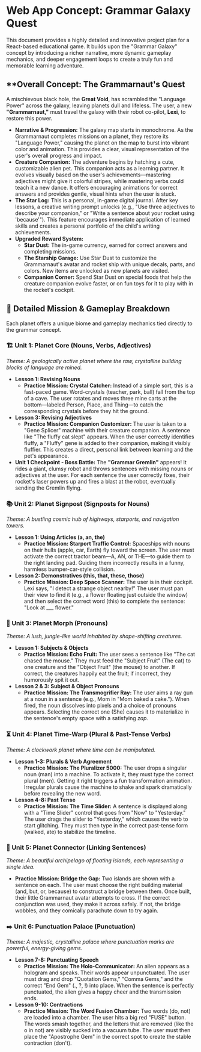 # **Web App Concept: Grammar Galaxy Quest**

This document provides a highly detailed and innovative project plan for a React-based educational game. It builds upon the "Grammar Galaxy" concept by introducing a richer narrative, more dynamic gameplay mechanics, and deeper engagement loops to create a truly fun and memorable learning adventure.

## **Overall Concept: The Grammarnaut's Quest

A mischievous black hole, the **Great Void**, has scrambled the "Language Power" across the galaxy, leaving planets dull and lifeless. The user, a new **"Grammarnaut,"** must travel the galaxy with their robot co-pilot, **Lexi**, to restore this power.

* **Narrative & Progression:** The galaxy map starts in monochrome. As the Grammarnaut completes missions on a planet, they restore its "Language Power," causing the planet on the map to burst into vibrant color and animation. This provides a clear, visual representation of the user's overall progress and impact.  
* **Creature Companion:** The adventure begins by hatching a cute, customizable alien pet. This companion acts as a learning partner. It evolves visually based on the user's achievements—mastering adjectives might give it colorful stripes, while mastering verbs could teach it a new dance. It offers encouraging animations for correct answers and provides gentle, visual hints when the user is stuck.  
* **The Star Log:** This is a personal, in-game digital journal. After key lessons, a creative writing prompt unlocks (e.g., "Use three adjectives to describe your companion," or "Write a sentence about your rocket using 'because'"). This feature encourages immediate application of learned skills and creates a personal portfolio of the child's writing achievements.  
* **Upgraded Reward System:**  
  * **Star Dust:** The in-game currency, earned for correct answers and completing missions.  
  * **The Starship Garage:** Use Star Dust to customize the Grammarnaut's avatar and rocket ship with unique decals, parts, and colors. New items are unlocked as new planets are visited.  
  * **Companion Corner:** Spend Star Dust on special foods that help the creature companion evolve faster, or on fun toys for it to play with in the rocket's cockpit.

## **📖 Detailed Mission & Gameplay Breakdown**

Each planet offers a unique biome and gameplay mechanics tied directly to the grammar concept.

### **🏗️ Unit 1: Planet Core (Nouns, Verbs, Adjectives)**

*Theme: A geologically active planet where the raw, crystalline building blocks of language are mined.*

* **Lesson 1: Revising Nouns**  
  * **Practice Mission: Crystal Catcher:** Instead of a simple sort, this is a fast-paced game. Word-crystals (teacher, park, ball) fall from the top of a cave. The user rotates and moves three mine carts at the bottom—labeled Person, Place, and Thing—to catch the corresponding crystals before they hit the ground.  
* **Lesson 3: Revising Adjectives**  
  * **Practice Mission: Companion Customizer:** The user is taken to a "Gene Splicer" machine with their creature companion. A sentence like "The fluffy cat slept" appears. When the user correctly identifies fluffy, a "Fluffy" gene is added to their companion, making it visibly fluffier. This creates a direct, personal link between learning and the pet's appearance.  
* **Unit 1 Checkpoint \- Boss Battle:** The **"Grammar Gremlin"** appears\! It rides a giant, clumsy robot and throws sentences with missing nouns or adjectives at the user. For each sentence the user correctly fixes, their rocket's laser powers up and fires a blast at the robot, eventually sending the Gremlin flying.

### **📚 Unit 2: Planet Signpost (Signposts for Nouns)**

*Theme: A bustling cosmic hub of highways, starports, and navigation towers.*

* **Lesson 1: Using Articles (a, an, the)**  
  * **Practice Mission: Starport Traffic Control:** Spaceships with nouns on their hulls (apple, car, Earth) fly toward the screen. The user must activate the correct tractor beam—A, AN, or THE—to guide them to the right landing pad. Guiding them incorrectly results in a funny, harmless bumper-car-style collision.  
* **Lesson 2: Demonstratives (this, that, these, those)**  
  * **Practice Mission: Deep Space Scanner:** The user is in their cockpit. Lexi says, "I detect a strange object nearby\!" The user must pan their view to find it (e.g., a flower floating just outside the window) and then select the correct word (this) to complete the sentence: "Look at \_\_\_ flower."

### **👤 Unit 3: Planet Morph (Pronouns)**

*Theme: A lush, jungle-like world inhabited by shape-shifting creatures.*

* **Lesson 1: Subjects & Objects**  
  * **Practice Mission: Echo Fruit:** The user sees a sentence like "The cat chased the mouse." They must feed the "Subject Fruit" (The cat) to one creature and the "Object Fruit" (the mouse) to another. If correct, the creatures happily eat the fruit; if incorrect, they humorously spit it out.  
* **Lesson 2 & 3: Subject & Object Pronouns**  
  * **Practice Mission: The Transmogrifier Ray:** The user aims a ray gun at a noun in a sentence (e.g., Mom in "Mom baked a cake."). When fired, the noun dissolves into pixels and a choice of pronouns appears. Selecting the correct one (She) causes it to materialize in the sentence's empty space with a satisfying *zap*.

### **⏳ Unit 4: Planet Time-Warp (Plural & Past-Tense Verbs)**

*Theme: A clockwork planet where time can be manipulated.*

* **Lesson 1-3: Plurals & Verb Agreement**  
  * **Practice Mission: The Pluralizer 5000:** The user drops a singular noun (man) into a machine. To activate it, they must type the correct plural (men). Getting it right triggers a fun transformation animation. Irregular plurals cause the machine to shake and spark dramatically before revealing the new word.  
* **Lesson 4-8: Past Tense**  
  * **Practice Mission: The Time Slider:** A sentence is displayed along with a "Time Slider" control that goes from "Now" to "Yesterday." The user drags the slider to "Yesterday," which causes the verb to start glitching. They must then type in the correct past-tense form (walked, ate) to stabilize the timeline.

### **🔗 Unit 5: Planet Connector (Linking Sentences)**

*Theme: A beautiful archipelago of floating islands, each representing a single idea.*

* **Practice Mission: Bridge the Gap:** Two islands are shown with a sentence on each. The user must choose the right building material (and, but, or, because) to construct a bridge between them. Once built, their little Grammarnaut avatar attempts to cross. If the correct conjunction was used, they make it across safely. If not, the bridge wobbles, and they comically parachute down to try again.

### **✒️ Unit 6: Punctuation Palace (Punctuation)**

*Theme: A majestic, crystalline palace where punctuation marks are powerful, energy-giving gems.*

* **Lesson 7-8: Punctuating Speech**  
  * **Practice Mission: The Holo-Communicator:** An alien appears as a hologram and speaks. Their words appear unpunctuated. The user must drag and drop "Quotation Gems," "Comma Gems," and the correct "End Gem" (., ?, \!) into place. When the sentence is perfectly punctuated, the alien gives a happy cheer and the transmission ends.  
* **Lesson 9-10: Contractions**  
  * **Practice Mission: The Word Fusion Chamber:** Two words (do, not) are loaded into a chamber. The user hits a big red "FUSE" button. The words smash together, and the letters that are removed (like the o in not) are visibly sucked into a vacuum tube. The user must then place the "Apostrophe Gem" in the correct spot to create the stable contraction (don't).

